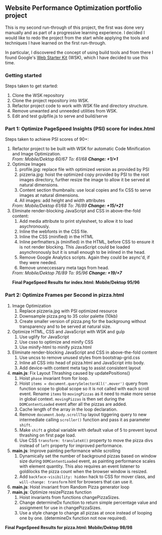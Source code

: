 <h2>Website Performance Optimization portfolio project</h2>

<p>This is my second run-through of this project, the first was done very
manually and as part of a progressive learning experience. I decided
I would like to redo the project from the start while applying the tools
and techniques I have learned on the first run-through.</p>

<p>In particular, I discovered the concept of using build tools and from 
there I found Google's <a 
href="https://developers.google.com/web/starter-kit/">Web Starter Kit</a>
(WSK), which I have decided to use this time.</p>


<h3>Getting started</h3>
<p>Steps taken to get started:</p>
<ol>
  <li>Clone the WSK repository</li>
  <li>Clone the project repository into WSK.</li>
  <li>Refactor project code to work with WSK file and directory structure.</li>
  <li>Remove unwanted and unneeded utilities from WSK.</li>
  <li>Edit and test gulpfile.js to serve and build/serve </li>
</ol>

<h3>Part 1: Optimize PageSpeed Insights (PSI) score for index.html</h3>
<p>Steps taken to achieve PSI scores of 90+:</p>

<ol>
  <li>Refactor project to be built with WSK for automatic Code Minification 
  and Image Optimization.<br>
  <em>From: Mobile/Dektop 60/67 To: 61/68 <strong>Change: 
  +1/+1</strong></em></li>
  <li>Optimize Images
    <ol>
      <li>profile.jpg: replace file with optimized version as provided by
      PSI</li>
      <li>pizzeria.jpg:  hoist the optimized copy provided by PSI to the 
      root images directory, further resize the image to allow it be served 
      at natural dimensions.</li>
      <li>Content section thumbnails: use local copies and fix CSS to serve 
      images at natural dimensions.</li>
      <li>All images: add height and width attributes</li>
    </ol>
    <em>From: Mobile/Dektop 61/68 To: 76/89 <strong>Change: 
    +15/+21</strong></em>
  </li>
  <li>Eliminate render-blocking JavaScript and CSS in above-the-fold 
  content:
    <ol>
      <li>Add media attribute to print stylesheet, to allow it to load 
      asychronously.</li>
      <li>Inline the webfonts in the CSS file.</li>
      <li>Inline the CSS (minified) in the HTML</li>
      <li>Inline perfmatters.js (minified) in the HTML, before CSS to ensure it 
      is not render blocking. This JavaScript could be loaded asynchronously
      but it is small enough to be inlined in the head.</li>
      <li>Remove Google Analytics scripts. Again they could be async'd, if they
      were needed.</li>
      <li>Remove unneccessary meta tags from head.</li>
    </ol>
  </li>
  <em>From: Mobile/Dektop 76/89 To: 95/96 <strong>Change: +19/+7</strong></em>
  <p><strong>Final PageSpeed Results for index.html: Mobile/Dektop
  95/96</strong></p>
</ol>

<h3>Part 2: Optimize Frames per Second in pizza.html</h3>

<ol>
  <li>
    Image Optimization
    <ol>
      <li>Replace pizzeria.jpg with PSI optimized resource</li>
      <li>Downsample pizza.png to 35 color palette (10kb)</li>
      <li>Create smaller version of pizza.png for the backgroung without
      transparency and to be served at natural size.</li>
    </ol>
  </li>
  <li>
    Optimize HTML, CSS and JavaScript with WSK and gulp
    <ol>
      <li>Use uglify for JavaScript</li>
      <li>Use csso to optimize and minify CSS </li>
      <li>Use minify-html to minify pizza.html</li>
    </ol>
  </li>
  <li>
    Eliminate render-blocking JavaScript and CSS in above-the-fold content
    <ol>
      <li>Use uncss to remove unused styles from bootstrap-grid.css</li>
      <li>Inline all CSS into head of pizza.html and JavaScript into body.</li>
      <li>Add device-with content meta tag to assist consistent layout</li>
    </ol>
  </li>
  <li>
    <strong>main.js</strong>: Fix Layout Thrashing caused by updatePositions()
    <ol>
      <li>Hoist <code>phase</code> invariant from for loop.</li>
      <li>Hoist <code>items = document.querySelectorAll('.mover')</code> query 
      from function scope to global scope so it is not called with each scroll
      event. Rename <code>items</code> to <code>movingPizzas</code> as it need
      to make more sense in global context. <code>movingPizzas</code> is then
      set during the <code>DOMContentLoaded</code> event after all the pizzas
      are added.</li>
			<li>Cache length of the array in the loop declaration.</li>
      <li>Remove <code>document.body.scrollTop</code> layout tiggering query
      to new intermediate calling <code>scroller()</code> function and pass it
      as parameter <code>shift</code>.</li>
      <li>Make <code>shift</code> a global variable with default value of 5
      to prevent layout thrashing on first page load.</li>
			<li>Use CSS <code>transform: translateX()</code> property to move the
			pizza divs instead of <code>left</code> property for improved performance.
    </ol>
  </li>
  <li>
    <strong>main.js</strong>: Improve painting performance while scrolling
    <ol>
      <li>Dynamically set the number of background pizzas based on window size
      during <code>DOMContentLoaded</code> event, as painting performance scales
      with element quantity. This also requires an event listener to goldilocks
			the pizza count when the browser window is resized.</li>
      <li>Add <code>backface-visibility: hidden</code> hack to CSS for mover
      class, and <code>will-change: transform</code> hint for browsers that can
      use it.</li>
    </ol>
  </li>
  <li><strong>main.js</strong>: Hoist invariant from Random Pizza generator
  loop</li>
  <li>
    <strong>main.js</strong>: Optimize resizePizzas function
    <ol>
      <li>Hoist invariants from functions changePizzaSizes.</li>
      <li>Change determineDx function to return simple percentage value and
      assignment for use in changePizzaSizes.</li>
      <li>Use a style change to change all pizzas at once instead of looping one
      by one. (determineDx function not now required).</li>
    </ol>
  </li>
</ol>
<p><strong>Final PageSpeed Results for pizza.html: Mobile/Dektop
98/98</strong></p>